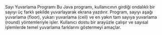 Sayı Yuvarlama Programı
Bu Java programı, kullanıcının girdiği ondalıklı bir sayıyı üç farklı şekilde yuvarlayarak ekrana yazdırır. Program, sayıyı aşağı yuvarlama (floor), yukarı yuvarlama (ceil) ve en yakın tam sayıya yuvarlama (round) yöntemleriyle işler. Kullanıcı dostu bir arayüzle çalışır ve sayısal işlemlerde temel yuvarlama farklarını göstermeyi amaçlar.

